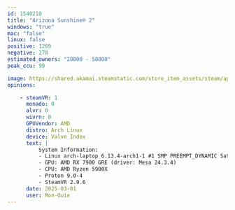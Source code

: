 ```yaml
---
id: 1540210
title: "Arizona Sunshine® 2"
windows: "true"
mac: "false"
linux: false
positive: 1269
negative: 278
estimated_owners: "20000 - 50000"
peak_ccu: 99

image: https://shared.akamai.steamstatic.com/store_item_assets/steam/apps/1540210/header.jpg?t=1732789854
opinions:

    - steamVR: 1
      monado: 0
      alvr: 0
      wivrn: 0
      GPUVendor: AMD
      distro: Arch Linux
      device: Valve Index
      text: |
          System Information:
          - Linux arch-laptop 6.13.4-arch1-1 #1 SMP PREEMPT_DYNAMIC Sat, 22 Feb 2025 00:37:05 +0000 x86_64 GNU/Linux
          - GPU: AMD RX 7900 GRE (driver: Mesa 24.3.4)
          - CPU: AMD Ryzen 5900X
          - Proton 9.0-4
          - SteamVR 2.9.6
      date: 2025-03-01
      user: Mon-Ouie
---
```

